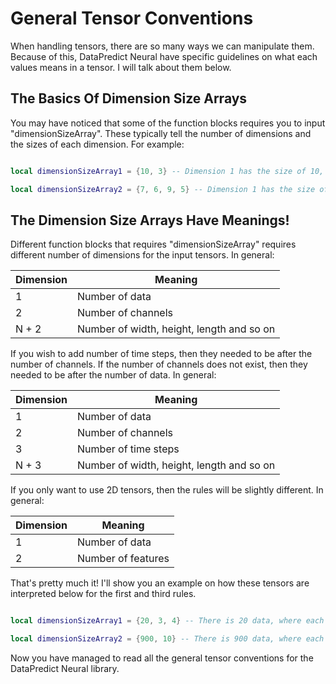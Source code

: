 # General Tensor Conventions

When handling tensors, there are so many ways we can manipulate them. Because of this, DataPredict Neural have specific guidelines on what each values means in a tensor. I will talk about them below.

## The Basics Of Dimension Size Arrays 

You may have noticed that some of the function blocks requires you to input "dimensionSizeArray". These typically tell the number of dimensions and the sizes of each dimension. For example:

```lua

local dimensionSizeArray1 = {10, 3} -- Dimension 1 has the size of 10, dimension 2 has the size of 5.

local dimensionSizeArray2 = {7, 6, 9, 5} -- Dimension 1 has the size of 7, dimension 2 has the size of 6, dimension 3 has the size of 9 and dimension 4 has the size of 5.

```

## The Dimension Size Arrays Have Meanings!

Different function blocks that requires "dimensionSizeArray" requires different number of dimensions for the input tensors. In general:

| Dimension | Meaning                                   |
|-----------|-------------------------------------------|
| 1         | Number of data                            |
| 2         | Number of channels                        |
| N + 2     | Number of width, height, length and so on |

If you wish to add number of time steps, then they needed to be after the number of channels. If the number of channels does not exist, then they needed to be after the number of data. In general:

| Dimension | Meaning                                   |
|-----------|-------------------------------------------|
| 1         | Number of data                            |
| 2         | Number of channels                        |
| 3         | Number of time steps                      |
| N + 3     | Number of width, height, length and so on |

If you only want to use 2D tensors, then the rules will be slightly different. In general:

| Dimension | Meaning            |
|-----------|--------------------|
| 1         | Number of data     |
| 2         | Number of features |
	
That's pretty much it! I'll show you an example on how these tensors are interpreted below for the first and third rules.

```lua

local dimensionSizeArray1 = {20, 3, 4} -- There is 20 data, where each of them have three channels and a length of 4.

local dimensionSizeArray2 = {900, 10} -- There is 900 data, where each of them have 10 features.

```

Now you have managed to read all the general tensor conventions for the DataPredict Neural library.
